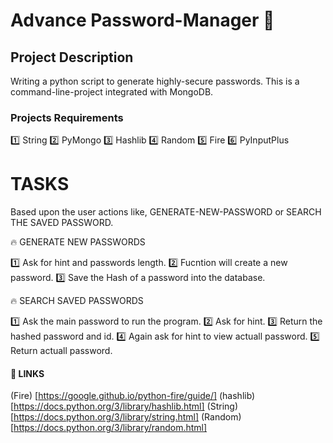 
# Advance Password-Manager 🚀

## Project Description

Writing a python script to generate highly-secure passwords.
This is a command-line-project integrated with MongoDB.

### Projects Requirements

1️⃣ String
2️⃣ PyMongo
3️⃣ Hashlib
4️⃣ Random
5️⃣ Fire
6️⃣ PyInputPlus

# TASKS

Based upon the user actions like, GENERATE-NEW-PASSWORD or SEARCH THE SAVED PASSWORD.

🔥 GENERATE NEW PASSWORDS

1️⃣ Ask for hint and passwords length.
2️⃣ Fucntion will create a new password.
3️⃣ Save the Hash of a password into the database.

🔥 SEARCH SAVED PASSWORDS

1️⃣ Ask the main password to run the program.
2️⃣ Ask for hint.
3️⃣ Return the hashed password and id.
4️⃣ Again ask for hint to view actuall password.
5️⃣ Return actuall password.

#### 🔗 LINKS

(Fire) [https://google.github.io/python-fire/guide/]
(hashlib) [https://docs.python.org/3/library/hashlib.html]
(String) [https://docs.python.org/3/library/string.html]
(Random) [https://docs.python.org/3/library/random.html]
